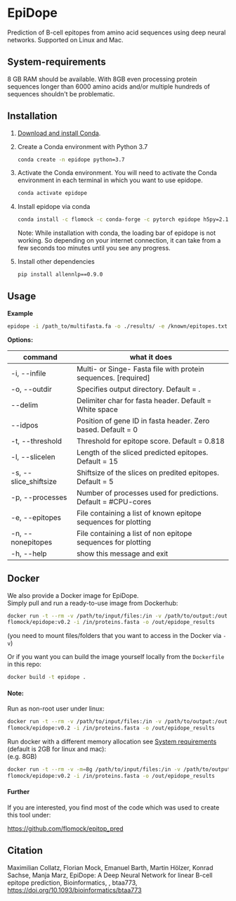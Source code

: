 # EpiDope
Prediction of B-cell epitopes from amino acid sequences using deep neural networks. Supported on Linux and Mac.

## System-requirements
8 GB RAM should be available. With 8GB even processing protein sequences longer than 6000 amino acids and/or multiple hundreds of sequences shouldn't be problematic.

## Installation

1.  [Download and install Conda](https://conda.io/projects/conda/en/latest/user-guide/install/index.html).

2.  Create a Conda environment with Python 3.7

    ```bash
    conda create -n epidope python=3.7
    ```
    
3.  Activate the Conda environment. You will need to activate the Conda environment in each terminal in which you want to use epidope.

    ```bash
    conda activate epidope
    ```
4. Install epidope via conda 

    ```bash
    conda install -c flomock -c conda-forge -c pytorch epidope h5py=2.10 jsonnet 
    ```
   Note: While installation with conda, the loading bar of epidope is not working. So depending on your internet connection, it can take from a few seconds too minutes until you see any progress.
   
5. Install other dependencies

    ```bash
    pip install allennlp==0.9.0
    ```

## Usage
**Example**

```bash
epidope -i /path_to/multifasta.fa -o ./results/ -e /known/epitopes.txt
```

**Options:**


command | what it does
  ------------- | -------------
-i, --infile          |Multi- or Singe- Fasta file with protein sequences.  [required]
-o, --outdir          |Specifies output directory. Default = .
--delim               |Delimiter char for fasta header. Default = White space
--idpos               |Position of gene ID in fasta header. Zero based. Default = 0
-t, --threshold       |Threshold for epitope score. Default = 0.818
-l, --slicelen        |Length of the sliced predicted epitopes. Default = 15
-s, --slice_shiftsize |Shiftsize of the slices on predited epitopes. Default = 5
-p, --processes       |Number of processes used for predictions. Default = #CPU-cores
-e, --epitopes        |File containing a list of known epitope sequences for plotting
-n, --nonepitopes     |File containing a list of non epitope sequences for plotting
-h, --help            |show this message and exit

## Docker
We also provide a Docker image for EpiDope.  
Simply pull and run a ready-to-use image from Dockerhub:  
```bash
docker run -t --rm -v /path/to/input/files:/in -v /path/to/output:/out \
flomock/epidope:v0.2 -i /in/proteins.fasta -o /out/epidope_results
```
(you need to mount files/folders that you want to access in the Docker via `-v`)

Or if you want you can build the image yourself locally from the `Dockerfile` in this repo:
```bash
docker build -t epidope .
```

#### Note:  
Run as non-root user under linux:
```bash
docker run -t --rm -v /path/to/input/files:/in -v /path/to/output:/out -u `id -u $USER`:`id -g $USER` \
flomock/epidope:v0.2 -i /in/proteins.fasta -o /out/epidope_results
```

Run docker with a different memory allocation see [System requirements](#System-requirements) (default is 2GB for linux and mac):  
(e.g. 8GB)
```bash
docker run -t --rm -v -m=8g /path/to/input/files:/in -v /path/to/output:/out \
flomock/epidope:v0.2 -i /in/proteins.fasta -o /out/epidope_results
```

#### Further
If you are interested, you find most of the code which was used to create this tool under:

https://github.com/flomock/epitop_pred

## Citation
Maximilian Collatz, Florian Mock, Emanuel Barth, Martin Hölzer, Konrad Sachse, Manja Marz, EpiDope: A Deep Neural Network for linear B-cell epitope prediction, Bioinformatics, , btaa773, https://doi.org/10.1093/bioinformatics/btaa773

